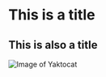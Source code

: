 # This is a title
## This is also a title

![Image of Yaktocat](https://octodex.github.com/images/yaktocat.png)
